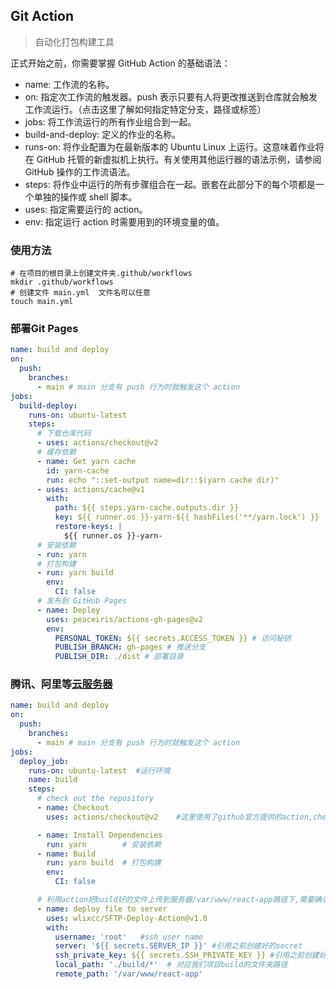 ## Git Action

> 自动化打包构建工具

正式开始之前，你需要掌握 GitHub Action 的基础语法：

+ name: 工作流的名称。
+ on: 指定次工作流的触发器。push 表示只要有人将更改推送到仓库就会触发工作流运行。（点击这里了解如何指定特定分支，路径或标签）
+ jobs: 将工作流运行的所有作业组合到一起。
+ build-and-deploy: 定义的作业的名称。
+ runs-on: 将作业配置为在最新版本的 Ubuntu Linux 上运行。这意味着作业将在 GitHub 托管的新虚拟机上执行。有关使用其他运行器的语法示例，请参阅 GitHub 操作的工作流语法。
+ steps: 将作业中运行的所有步骤组合在一起。嵌套在此部分下的每个项都是一个单独的操作或 shell 脚本。
+ uses: 指定需要运行的 action。
+ env: 指定运行 action 时需要用到的环境变量的值。

### 使用方法

```shell
# 在项目的根目录上创建文件夹.github/workflows
mkdir .github/workflows
# 创建文件 main.yml  文件名可以任意
touch main.yml
```

### 部署Git Pages

```yml
name: build and deploy
on:
  push:
    branches:
      - main # main 分支有 push 行为时就触发这个 action
jobs:
  build-deploy:
    runs-on: ubuntu-latest
    steps:
      # 下载仓库代码
      - uses: actions/checkout@v2
      # 缓存依赖
      - name: Get yarn cache
        id: yarn-cache
        run: echo "::set-output name=dir::$(yarn cache dir)"
      - uses: actions/cache@v1
        with:
          path: ${{ steps.yarn-cache.outputs.dir }}
          key: ${{ runner.os }}-yarn-${{ hashFiles('**/yarn.lock') }}
          restore-keys: |
            ${{ runner.os }}-yarn-
      # 安装依赖
      - run: yarn
      # 打包构建
      - run: yarn build
        env:
          CI: false
      # 发布到 GitHub Pages
      - name: Deploy
        uses: peaceiris/actions-gh-pages@v2
        env:
          PERSONAL_TOKEN: ${{ secrets.ACCESS_TOKEN }} # 访问秘钥
          PUBLISH_BRANCH: gh-pages # 推送分支
          PUBLISH_DIR: ./dist # 部署目录
```

### 腾讯、阿里等[云服务器](https://so.csdn.net/so/search?q=云服务器&spm=1001.2101.3001.7020)

```yml
name: build and deploy
on:
  push:
    branches:
      - main # main 分支有 push 行为时就触发这个 action
jobs:
  deploy_job:
    runs-on: ubuntu-latest  #运行环境
    name: build
    steps:
      # check out the repository
      - name: Checkout    
        uses: actions/checkout@v2    #这里使用了github官方提供的action,checkout项目到虚拟机上

      - name: Install Dependencies
        run: yarn        # 安装依赖
      - name: Build
        run: yarn build  # 打包构建
        env:
          CI: false

      # 利用action把build好的文件上传到服务器/var/www/react-app路径下,需要确认此目录已在服务端创建
      - name: deploy file to server
        uses: wlixcc/SFTP-Deploy-Action@v1.0 
        with:  
          username: 'root'   #ssh user name
          server: '${{ secrets.SERVER_IP }}' #引用之前创建好的secret
          ssh_private_key: ${{ secrets.SSH_PRIVATE_KEY }} #引用之前创建好的secret
          local_path: './build/*'  # 对应我们项目build的文件夹路径
          remote_path: '/var/www/react-app'
```
